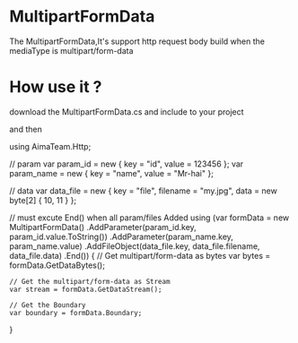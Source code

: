 # MultipartFormData
The MultipartFormData,It's support http request body build when the mediaType is multipart/form-data 

# How use it ?
download the MultipartFormData.cs and include to your project

and then

using AimaTeam.Http;

// param
var param_id = new { key = "id", value = 123456 };
var param_name = new { key = "name", value = "Mr-hai" };

// data
var data_file = new { key = "file", filename = "my.jpg", data = new byte[2] { 10, 11 } };

// must excute End() when all param/files Added
using (var formData = new MultipartFormData()
    .AddParameter(param_id.key, param_id.value.ToString())
    .AddParameter(param_name.key, param_name.value)
    .AddFileObject(data_file.key, data_file.filename, data_file.data)
    .End())
{
    // Get multipart/form-data as bytes
    var bytes = formData.GetDataBytes();

    // Get the multipart/form-data as Stream
    var stream = formData.GetDataStream();

    // Get the Boundary
    var boundary = formData.Boundary;
}
